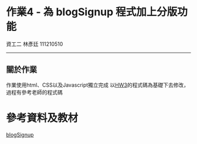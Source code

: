 # 作業4 - 為 blogSignup 程式加上分版功能
資工二 林彥廷 111210510

---
## 關於作業

作業使用html、CSS以及Javascript獨立完成
以[HW3](/HW3)的程式碼為基礎下去修改，過程有參考老師的程式碼

# 參考資料及教材

[blogSignup](https://github.com/ccc113a/html2denojs/tree/master/02-%E5%BE%8C%E7%AB%AF/07-session/03-blogSignup)
